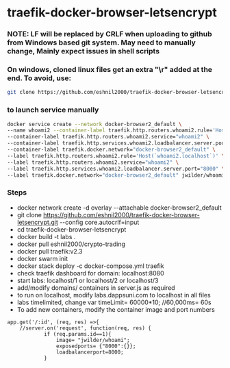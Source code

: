 # traefik-docker-browser-letsencrypt
### NOTE: LF will be replaced by CRLF when uploading to github from Windows based git system. May need to manually change, Mainly expect issues in shell scripts 
### On windows, cloned linux files get an extra "\r" added at the end. To avoid, use:
```sh
git clone https://github.com/eshnil2000/traefik-docker-browser-letsencrypt.git --config core.autocrlf=input
```
### to launch service manually
```sh
docker service create --network docker-browser2_default \
--name whoami2 --container-label traefik.http.routers.whoami2.rule='Host(`whoami2.localhost`)' \
--container-label traefik.http.routers.whoami2.service="whoami2" \
--container-label traefik.http.services.whoami2.loadbalancer.server.port="8000" \
--container-label traefik.docker.network="docker-browser2_default" \
--label traefik.http.routers.whoami2.rule='Host(`whoami2.localhost`)' \
--label traefik.http.routers.whoami2.service="whoami2" \
--label traefik.http.services.whoami2.loadbalancer.server.port="8000" \
--label traefik.docker.network="docker-browser2_default" jwilder/whoami
```

### Steps
* docker network create -d overlay --attachable docker-browser2_default
* git clone https://github.com/eshnil2000/traefik-docker-browser-letsencrypt.git --config core.autocrlf=input
* cd traefik-docker-browser-letsencrypt
* docker build -t labs .
* docker pull eshnil2000/crypto-trading
* docker pull traefik:v2.3
* docker swarm init
* docker stack deploy -c docker-compose.yml traefik
* check traefik dashboard for domain: localhost:8080
* start labs: localhost/1 or localhost/2 or localhost/3
* add/modify domains/ containers in server.js as required
* to run on localhost, modify labs.dappsuni.com to localhost in all files
* labs timelimited, change var timeLimit= 60000*10; //60,000ms= 60s
* To add new containers, modify the container image and port numbers

```node
app.get('/:id', (req, res) =>{
    //server.on('request', function(req, res) {
            if (req.params.id==1){
                image= "jwilder/whoami";
                exposedports= {"8000":{}};
                loadbalancerport=8000;
            }
```

